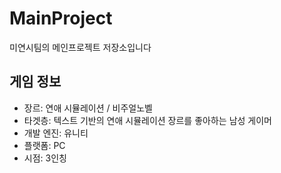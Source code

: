 # MainProject
미연시팀의 메인프로젝트 저장소입니다
## 게임 정보

- 장르: 연애 시뮬레이션 / 비주얼노벨
- 타겟층: 텍스트 기반의 연애 시뮬레이션 장르를 좋아하는 남성 게이머
- 개발 엔진: 유니티
- 플랫폼: PC
- 시점: 3인칭
